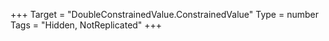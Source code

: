 +++
Target = "DoubleConstrainedValue.ConstrainedValue"
Type = number
Tags = "Hidden, NotReplicated"
+++

